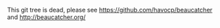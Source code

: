 
This git tree is dead, please see
https://github.com/havocp/beaucatcher
and
http://beaucatcher.org/

